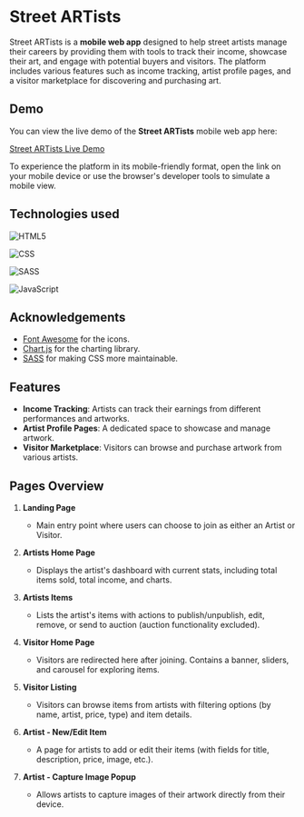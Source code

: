 # Street ARTists

Street ARTists is a **mobile web app** designed to help street artists manage their careers by providing them with tools to track their income, showcase their art, and engage with potential buyers and visitors. The platform includes various features such as income tracking, artist profile pages, and a visitor marketplace for discovering and purchasing art.

## Demo

You can view the live demo of the **Street ARTists** mobile web app here:

[Street ARTists Live Demo](https://street-artist-rho.vercel.app/)

To experience the platform in its mobile-friendly format, open the link on your mobile device or use the browser's developer tools to simulate a mobile view.
## Technologies used
 
![HTML5](https://img.shields.io/badge/HTML5-E34F26?style=for-the-badge&logo=html5&logoColor=white)

![CSS](https://img.shields.io/badge/CSS3-1572B6?style=for-the-badge&logo=css3&logoColor=white)

![SASS](https://img.shields.io/badge/Sass-CC6699?style=for-the-badge&logo=sass&logoColor=white)

![JavaScript](https://camo.githubusercontent.com/9bbd4c2b5f7cda139d91d34caa14392df56353ca55e19b58184610aa8b123854/68747470733a2f2f696d672e736869656c64732e696f2f62616467652f4a6176615363726970742d3332333333303f7374796c653d666f722d7468652d6261646765266c6f676f3d6a617661736372697074266c6f676f436f6c6f723d463744463145)

## Acknowledgements

- [Font Awesome](https://fontawesome.com/) for the icons.
- [Chart.js](https://www.chartjs.org/) for the charting library.
- [SASS](https://sass-lang.com/) for making CSS more maintainable.

## Features

- **Income Tracking**: Artists can track their earnings from different performances and artworks.
- **Artist Profile Pages**: A dedicated space to showcase and manage artwork.
- **Visitor Marketplace**: Visitors can browse and purchase artwork from various artists.


## Pages Overview

1. **Landing Page**
   - Main entry point where users can choose to join as either an Artist or Visitor.

2. **Artists Home Page**
   - Displays the artist's dashboard with current stats, including total items sold, total income, and charts.

3. **Artists Items**
   - Lists the artist's items with actions to publish/unpublish, edit, remove, or send to auction (auction functionality excluded).

4. **Visitor Home Page**
   - Visitors are redirected here after joining. Contains a banner, sliders, and carousel for exploring items.

5. **Visitor Listing**
   - Visitors can browse items from artists with filtering options (by name, artist, price, type) and item details.

6. **Artist - New/Edit Item**
   - A page for artists to add or edit their items (with fields for title, description, price, image, etc.).

7. **Artist - Capture Image Popup**
   - Allows artists to capture images of their artwork directly from their device.

